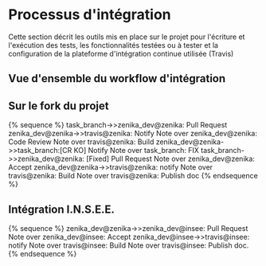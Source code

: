 # Processus d'intégration

Cette section décrit les outils mis en place sur le projet pour l'écriture et l'exécution des tests, les fonctionnalités testées ou à tester et la configuration de la plateforme d'intégration continue utilisée (Travis)

## Vue d'ensemble du workflow d'intégration

## Sur le fork du projet

{% sequence %}
task_branch->>zenika_dev@zenika: Pull Request
zenika_dev@zenika->>travis@zenika: Notify
Note over zenika_dev@zenika: Code Review
Note over  travis@zenika: Build
zenika_dev@zenika->>task_branch:[CR KO] Notify
Note over task_branch: FIX
task_branch->>zenika_dev@zenika: [Fixed] Pull Request
Note over zenika_dev@zenika: Accept
zenika_dev@zenika->>travis@zenika: notify
Note over travis@zenika: Build
Note over travis@zenika: Publish doc
{% endsequence %}

## Intégration I.N.S.E.E.

{% sequence %}
zenika_dev@zenika->>zenika_dev@insee: Pull Request
Note over zenika_dev@insee: Accept
zenika_dev@insee->>travis@insee: notify
Note over travis@insee: Build
Note over travis@insee: Publish doc.
{% endsequence %}